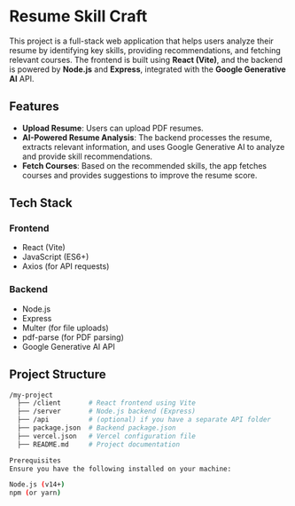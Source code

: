# Resume Skill Craft

This project is a full-stack web application that helps users analyze their resume by identifying key skills, providing recommendations, and fetching relevant courses. The frontend is built using **React (Vite)**, and the backend is powered by **Node.js** and **Express**, integrated with the **Google Generative AI** API.

## Features

- **Upload Resume**: Users can upload PDF resumes.
- **AI-Powered Resume Analysis**: The backend processes the resume, extracts relevant information, and uses Google Generative AI to analyze and provide skill recommendations.
- **Fetch Courses**: Based on the recommended skills, the app fetches courses and provides suggestions to improve the resume score.

## Tech Stack

### Frontend
- React (Vite)
- JavaScript (ES6+)
- Axios (for API requests)

### Backend
- Node.js
- Express
- Multer (for file uploads)
- pdf-parse (for PDF parsing)
- Google Generative AI API

## Project Structure

```bash
/my-project
  ├── /client       # React frontend using Vite
  ├── /server       # Node.js backend (Express)
  ├── /api          # (optional) if you have a separate API folder
  ├── package.json  # Backend package.json
  ├── vercel.json   # Vercel configuration file
  ├── README.md     # Project documentation

Prerequisites
Ensure you have the following installed on your machine:

Node.js (v14+)
npm (or yarn)
